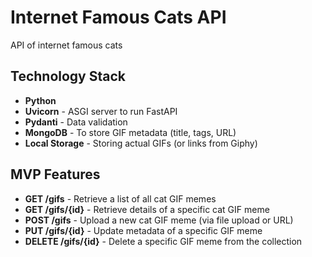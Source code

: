 # Internet Famous Cats API
API of internet famous cats 

## Technology Stack
- **Python**
- **Uvicorn** - ASGI server to run FastAPI
- **Pydanti** - Data validation
- **MongoDB** - To store GIF metadata (title, tags, URL)
- **Local Storage** - Storing actual GIFs (or links from Giphy)

## MVP Features
- **GET /gifs** - Retrieve a list of all cat GIF memes  
- **GET /gifs/{id}** - Retrieve details of a specific cat GIF meme  
- **POST /gifs** - Upload a new cat GIF meme (via file upload or URL)  
- **PUT /gifs/{id}** - Update metadata of a specific GIF meme  
- **DELETE /gifs/{id}** - Delete a specific GIF meme from the collection
